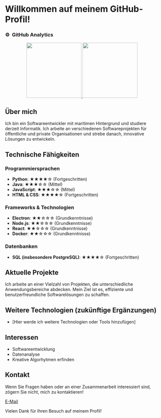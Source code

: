 # Willkommen auf meinem GitHub-Profil!

### ⚙️ &nbsp;GitHub Analytics
<p align="center">
  <a href="https://github.com/Reariuz">
    <img height="180em" src="https://github-readme-stats.vercel.app/api?username=Reariuz&show_icons=true&theme=algolia&include_all_commits=true&count_private=true"/>
    <img height="180em" src="https://github-readme-stats.vercel.app/api/top-langs/?username=Reariuz&layout=compact&langs_count=8&theme=algolia"/>
  </a>
</p>

## Über mich

Ich bin ein Softwareentwickler mit maritimen Hintergrund und studiere derzeit Informatik. Ich arbeite an verschiedenen Softwareprojekten für öffentliche und private Organisationen und strebe danach, innovative Lösungen zu entwickeln.

## Technische Fähigkeiten

### Programmiersprachen
- **Python**: ★★★★☆ (Fortgeschritten)
- **Java**: ★★★☆☆ (Mittel)
- **JavaScript**: ★★★☆☆ (Mittel)
- **HTML & CSS**: ★★★★☆ (Fortgeschritten)

### Frameworks & Technologien
- **Electron**: ★★☆☆☆ (Grundkenntnisse)
- **Node.js**: ★★☆☆☆ (Grundkenntnisse)
- **React**: ★★☆☆☆ (Grundkenntnisse)
- **Docker**: ★★☆☆☆ (Grundkenntnisse)

### Datenbanken
- **SQL (insbesondere PostgreSQL)**: ★★★★☆ (Fortgeschritten)

## Aktuelle Projekte

Ich arbeite an einer Vielzahl von Projekten, die unterschiedliche Anwendungsbereiche abdecken. Mein Ziel ist es, effiziente und benutzerfreundliche Softwarelösungen zu schaffen.

## Weitere Technologien (zukünftige Ergänzungen)
- [Hier werde ich weitere Technologien oder Tools hinzufügen]

## Interessen
- Softwareentwicklung
- Datenanalyse
- Kreative Algorhytmen erfinden


## Kontakt

Wenn Sie Fragen haben oder an einer Zusammenarbeit interessiert sind, zögern Sie nicht, mich zu kontaktieren!

 [E-Mail](mailto:Reariuz@posteo.be)

Vielen Dank für Ihren Besuch auf meinem Profil!
